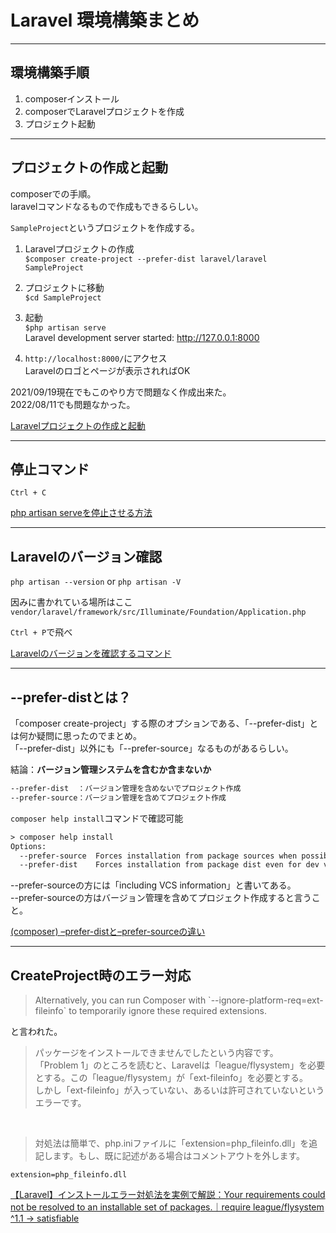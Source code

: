 # Laravel 環境構築まとめ

---

## 環境構築手順

1. composerインストール  
2. composerでLaravelプロジェクトを作成  
3. プロジェクト起動  

---

## プロジェクトの作成と起動

composerでの手順。  
laravelコマンドなるもので作成もできるらしい。  

`SampleProject`というプロジェクトを作成する。  

1. Laravelプロジェクトの作成  
`$composer create-project --prefer-dist laravel/laravel SampleProject`  

2. プロジェクトに移動  
`$cd SampleProject`  

3. 起動  
`$php artisan serve`  
Laravel development server started: <http://127.0.0.1:8000>

4. `http://localhost:8000/`にアクセス  
Laravelのロゴとページが表示されればOK  

2021/09/19現在でもこのやり方で問題なく作成出来た。  
2022/08/11でも問題なかった。  

[Laravelプロジェクトの作成と起動](https://qiita.com/rokumura7/items/ae9b89a6244d4b392bf9)  

---

## 停止コマンド

`Ctrl + C`  

[php artisan serveを停止させる方法](https://qiita.com/janet_parker/items/9bac1173b33175cc54df)  

---

## Laravelのバージョン確認

`php artisan --version` or `php artisan -V`  

因みに書かれている場所はここ  
`vendor/laravel/framework/src/Illuminate/Foundation/Application.php`  

`Ctrl + P`で飛べ  

[Laravelのバージョンを確認するコマンド](https://qiita.com/shosho/items/a7ea8198f8923b08e1dd)  

---

## --prefer-distとは？

「composer create-project」する際のオプションである、「--prefer-dist」とは何か疑問に思ったのでまとめ。  
「--prefer-dist」以外にも「--prefer-source」なるものがあるらしい。  

結論：**バージョン管理システムを含むか含まないか**  

``` txt : prefer-distとprefer-sourceの違い
--prefer-dist  ：バージョン管理を含めないでプロジェクト作成
--prefer-source：バージョン管理を含めてプロジェクト作成
```

`composer help install`コマンドで確認可能  

``` txt
> composer help install
Options:
  --prefer-source  Forces installation from package sources when possible, including VCS information.
  --prefer-dist    Forces installation from package dist even for dev versions.
```

--prefer-sourceの方には「including VCS information」と書いてある。  
--prefer-sourceの方はバージョン管理を含めてプロジェクト作成すると言うこと。  

[(composer) –prefer-distと–prefer-sourceの違い](https://hara-chan.com/it/programming/prefer-dist-prefer-source-difference/)  

---

## CreateProject時のエラー対応

>Alternatively, you can run Composer with \`--ignore-platform-req=ext-fileinfo\` to temporarily ignore these required extensions.

と言われた。  

>パッケージをインストールできませんでしたという内容です。  
「Problem 1」のところを読むと、Laravelは「league/flysystem」を必要とする。この「league/flysystem」が「ext-fileinfo」を必要とする。  
しかし「ext-fileinfo」が入っていない、あるいは許可されていないというエラーです。  

&emsp;

>対処法は簡単で、php.iniファイルに「extension=php_fileinfo.dll」を追記します。もし、既に記述がある場合はコメントアウトを外します。

`extension=php_fileinfo.dll`

[【Laravel】インストールエラー対処法を実例で解説：Your requirements could not be resolved to an installable set of packages.｜require league/flysystem ^1.1 -> satisfiable](https://prograshi.com/framework/laravel/installation-error-require-ext-fileinfo/)  
